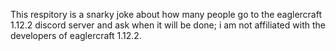 This respitory is a snarky joke about how many people go to the eaglercraft 1.12.2 discord server and ask when it will be done; i am not affiliated with the developers of eaglercraft 1.12.2.
